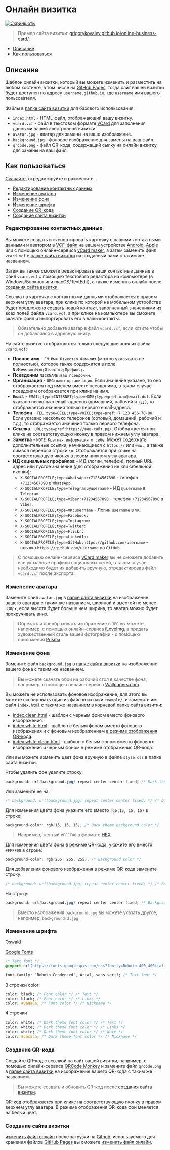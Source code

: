 # Онлайн визитка

[![Скриншоты](example/example.gif)](example/example.jpg)

> Пример сайта визитки: [grigorykovalev.github.io/online-business-card/](https://grigorykovalev.github.io/online-business-card/).

- [Описание](#about)
- [Как пользоваться](#how-to-use)

<a name="about"></a>
## Описание

Шаблон онлайн визитки, который вы можете изменить и разместить на любом хостинге, в том числе на [GitHub Pages](https://docs.github.com/ru/pages), тогда сайт вашей визитки будет доступен по адресу `username.github.io`, где `username` имя вашего пользователя.

Файлы в [папке сайта визитки](https://github.com/GrigoryKovalev/online-business-card) для базового использования:

- `index.html` - HTML-файл, отображающий вашу визитку.
- `vcard.vcf` - файл в текстовом формате [vCard](https://ru.wikipedia.org/wiki/VCard) для заполнения данными вашей электронной визитки. 
- `avatar.jpg` - аватар для замены на ваше изображение.
- `background.jpg` - фоновое изображение для замены на ваш файл.
- `qrcode.png` - файл QR-кода, содержащий сылку на онлайн визитку, для замены на ваш файл.

<a name="how-to-use"></a>
## Как пользоваться

[Скачайте](http://github.com/GrigoryKovalev/online-business-card), отредактируйте и разместите.

- [Редактирование контактных данных](#editing-contact-details)
- [Изменение аватара](#changing-your-avatar)
- [Изменение фона](#changing-background)
- [Изменение шрифта](#changing-font)
- [Создание QR-кода](#creating-qr-code)
- [Создание сайта визитки](#creating-business-card-site)

<a name="editing-contact-details"></a>
### Редактирование контактных данных

Вы можете создать и экспортировать карточку с вашими контактными данными и аватором в [VCF-файл](https://ru.wikipedia.org/wiki/VCard) на вашем устройстве [Android](https://support.google.com/contacts/answer/7199294?hl=ru), [Apple](https://support.apple.com/ru-ru/guide/contacts/adrbdcfd32e6/mac) или с помощью онлайн-сервиса [vCard maker](https://vcardmaker.com/), а затем заменить файл `vcard.vcf` в [папке сайта визитки](https://github.com/GrigoryKovalev/online-business-card) на созданный вами с таким же названием.

Затем вы также сможете редактировать ваши контактные данные в файл `vcard.vcf` с помощью текстового редактора на компьютере (в Windows/Блокнот или macOS/TextEdit), а также изменить онлайн после [создания сайта визитки](#creating-business-card-site).

Ссылка на карточку с контактными данными отображается в правом верхнем углу аватара, при клике по которой на мобильном устройстве будет предложено создать новый контакт, заполненный значениями из всех полей файла `vcard.vcf`, а при клике на компьютере вы сможете скачать файл и импортировать его в ваши контакты.

> Обязательно добавьте аватар в файл `vcard.vcf`, если хотите чтобы он добавлялся в адресную книгу.

На сайте визитке отображаются только следующие поля из файла `vcard.vcf`:

- **Полное имя** - `FN:Имя Отчество Фамилия` (можно указывать не полностью), которое также содержится в поле `N:Фамилия;Имя;Отчество;Префикс;`.
- **Псевдоним** `NICKNAME:ваш псевдоним`.
- **Организация** - `ORG:ваша организация`. Если значение указано, то оно отображается под именем вместо псевдонима, в таком случае псевдоним отображается при клике на имя.
- **`Email`** - `EMAIL;type=INTERNET;type=HOME;type=pref:ваш@email.dot`. Если указано несколько email-адресов (домашний, рабочий и т.д.), то отображается значения только первого email-адреса.
- **Телефон** - `TEL;type=CELL;type=VOICE;type=pref:+7 123 456-78-90`. Если указано несколько телефонов (сотовый, домашний, рабочий и т.д.), то отображается значения только первого телефона.
- **Ссылка** - `URL;type=pref:https://ваш-сайт.рф/`. Отображается при клике на соответствующую иконку в правом нижнем углу аватара.
- **Заметка** - `NOTE:Краткая информация о себе`. Может содержать дополнительные ссылки, начинающиеся с `https://` или `www.`, а также символ переноса строки `\n`. Отображается при клике на соответствующую иконку в левом нижнем углу аватара.
- **ИД социальных профайлов** - ИД (логин, телефон), полный URL-адрес или пустое значение (для отображения не кликабельной иконки): 
	- `X-SOCIALPROFILE;type=WhatsApp:+71234567890` - телефон `+71234567890` в `WhatsApp`.
	- `X-SOCIALPROFILE;type=Telegram:@username` - ИД `@username` в `Telegram`.
	- `X-SOCIALPROFILE;type=Viber:+71234567890` - телефон `+71234567890` в `Viber`.
	- `X-SOCIALPROFILE;type=VK:username` - Логин `username` в `VK`.
	- `X-SOCIALPROFILE;type=Facebook:`
	- `X-SOCIALPROFILE;type=Instagram:`
	- `X-SOCIALPROFILE;type=Twitter:`
	- `X-SOCIALPROFILE;type=Flickr:`
	- `X-SOCIALPROFILE;type=LinkedIn:`
	- `X-SOCIALPROFILE;type=GitHub:https://github.com/username` - ссылка `https://github.com/username` на `GitHub`.

> С помощью онлайн-сервиса [vCard maker](https://vcardmaker.com/) вы не сможете добавить все указанные профили социальных сетей, в таком случае необходимо будет их добавить вручную, отредактировав файл `vcard.vcf` после экспорта.

<a name="changing-your-avatar"></a>
### Изменение аватара

Замените файл `avatar.jpg` в [папке сайта визитки](https://github.com/GrigoryKovalev/online-business-card) на изображение вашего аватара с таким же названием, шириной и высотой не менее `330px`, если высота будет больше чем ширина, то аватар можно будет прокручивать вниз.

> Обрезать и преобразовать изображение в `JPG` вы можете, например, с помощью онлайн-сервиса [iLoveImg](https://www.iloveimg.com/ru), а придать художественный стиль вашей фотографии - с помощью приложения [Prisma](https://prisma-ai.com).

<a name="changing-background"></a>
### Изменение фона

Замените файл `background.jpg` в [папке сайта визитки](https://github.com/GrigoryKovalev/online-business-card) на изображение вашего фона с таким же названием.

> Вы можете скачать обои на рабочий стол в качестве фона, например, с помощью онлайн-сервиса [Wallpapers.com](https://wallpapers.com).

Вы можете не использовать фоновое изображение, для этого вы можете скопировать один из файлов из паки `example/`, и заменить им файл `index.html` с таким же названием в корневой папке сайта визитки:

- [index.clean.html](https://grigorykovalev.github.io/online-business-card/example/index.clean.html) - шаблон с черным фоном вместо фонового изображения.
- [index.white.html](https://grigorykovalev.github.io/online-business-card/example/index.white.html) - шаблон с белым фоном вместо фонового изображения и с фоновым изображением [в режиме отображения QR-кода](#creating-qr-code).
- [index.white.clean.html](https://grigorykovalev.github.io/online-business-card/example/index.white.clean.html) - шаблон с белым фоном вместо фонового изображения и черным фоном в режиме отображения QR-кода.

Или вы можете изменить цвет фона вручную в файле `style.css` в папке сайта визитки. 

Чтобы удалить фон удалите строку:

```css
background: url(background.jpg) repeat center center fixed; /* Dark theme background image */
```

Или замените ее на:

```css
/* background: url(background.jpg) repeat center center fixed; */ /* Dark theme background image */
```

Для изменения цвета фона укажите его вместо `rgb(15, 15, 15)` в строке:

```css
background-color: rgb(15, 15, 15); /* Dark theme background color */
```

> Например, желтый `#FFFF00` в формате [HEX](https://learn.coderslang.com/ru/0028-html-colors-with-names-hex-and-rgb-codes/).

Для изменения цвета фона в режиме QR-кода, укажите его вместо `#FFFF00` в строке:

```css
background-color: rgb(255, 255, 255); /* Background color */
```

Для добавления фонового изображения в режиме QR-кода замените строку:

```css
/* background: url(background.jpg) repeat center center fixed; */ /* Background image */
```

На строку:

```css
background: url(background.jpg) repeat center center fixed; /* Background image
```

> Вместо изображения `background.jpg` вы можете указать другое, например, `background-2.jpg`

<a name="changing-font"></a>
### Изменение шрифта

Oswald

[Google Fonts](https://fonts.google.com)

```css
/* Text font */
@import url(https://fonts.googleapis.com/css?family=Roboto:400,400italic,500,700,700italic,300|Roboto+Condensed:400,700|Roboto+Mono:400,700|Roboto+Slab:400,700&subset=cyrillic,latin);
```

```css
font-family: 'Roboto Condensed', Arial, sans-serif; /* Text font */
```

3 строчки color: 

```css
color: black; /* Font color */ /* Text */
color: black; /* Font color */ /* Links */
color: #8a8a8a; /* Font color */ /* Nickname */
```

4 строчки 

```css
color: white; /* Dark theme font color */ /* Text */
color: white; /* Dark theme font color */ /* Links */
color: white; /* Dark theme font color */ /* Note */
color: #cacaca; /* Dark theme font color */ /* Nickname */
```

<a name="creating-qr-code"></a>
### Создание QR-кода

Создайте QR-код с ссылкой на сайт вашей визитки, например, с помощью онлайн-сервиса [QRCode Monkey](https://www.qrcode-monkey.com) и замените файл `qrcode.png` в [папке сайта визитки](https://grigorykovalev.github.io/online-business-card/) на изображение вашего QR-кода с таким же названием. 

> Вы можете создать и обновить QR-код после [создания сайта визитки](#creating-business-card-site).

QR-код отображается при клике на соответствующую иконку в правом верхнем углу аватара. В режиме отображения QR-кода фон меняется на белый цвет.

<a name="creating-business-card-site"></a>
### Создание сайта визитки

[изменить файл онлайн](https://docs.github.com/ru/repositories/working-with-files/managing-files/editing-files) после загрузки на [Github](https://docs.github.com/ru/repositories/working-with-files/managing-files/adding-a-file-to-a-repository), используемого для хранения файлов [GitHub Pages](https://docs.github.com/ru/pages) вы сможете [изменить файл онлайн](https://docs.github.com/ru/repositories/working-with-files/managing-files/editing-files).

